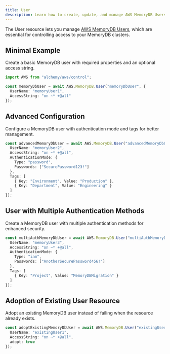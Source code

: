 ```yaml
---
title: User
description: Learn how to create, update, and manage AWS MemoryDB Users using Alchemy Cloud Control.
---
```



The User resource lets you manage [AWS MemoryDB Users](https://docs.aws.amazon.com/memorydb/latest/userguide/), which are essential for controlling access to your MemoryDB clusters.

## Minimal Example

Create a basic MemoryDB user with required properties and an optional access string.

```ts
import AWS from "alchemy/aws/control";

const memoryDbUser = await AWS.MemoryDB.User("memoryDbUser", {
  UserName: "memoryUser1",
  AccessString: "on ~* +@all"
});
```

## Advanced Configuration

Configure a MemoryDB user with authentication mode and tags for better management.

```ts
const advancedMemoryDbUser = await AWS.MemoryDB.User("advancedMemoryDbUser", {
  UserName: "memoryUser2",
  AccessString: "on ~* +@all",
  AuthenticationMode: {
    Type: "password",
    Passwords: ["SecurePassword123!"]
  },
  Tags: [
    { Key: "Environment", Value: "Production" },
    { Key: "Department", Value: "Engineering" }
  ]
});
```

## User with Multiple Authentication Methods

Create a MemoryDB user with multiple authentication methods for enhanced security.

```ts
const multiAuthMemoryDbUser = await AWS.MemoryDB.User("multiAuthMemoryDbUser", {
  UserName: "memoryUser3",
  AccessString: "on ~* +@all",
  AuthenticationMode: {
    Type: "iam",
    Passwords: ["AnotherSecurePassword456!"]
  },
  Tags: [
    { Key: "Project", Value: "MemoryDBMigration" }
  ]
});
```

## Adoption of Existing User Resource

Adopt an existing MemoryDB user instead of failing when the resource already exists.

```ts
const adoptExistingMemoryDbUser = await AWS.MemoryDB.User("existingUser", {
  UserName: "existingUser1",
  AccessString: "on ~* +@all",
  adopt: true
});
```
